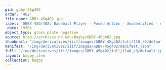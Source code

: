 ```yaml
---
pid: gbby-45g402
order: '402'
file_name: GBBY-45g402.jpg
label: 'GBBY 45G/402: Baseball Player - Posed Action - Unidentified - c1930s'
_date: 1930s
object_type: glass plate negative
source: http://archives.nd.edu/Bagby/GBBY-45g402.jpg
thumbnail: "/img/derivatives/iiif/images/GBBY-45g402/full/250,/0/default.jpg"
manifest: "/img/derivatives/iiif/images/GBBY-45g402/manifest.json"
full: "/img/derivatives/iiif/images/GBBY-45g402/full/1140,/0/default.jpg"
layout: bagby_item
collection: bagby
---
```

